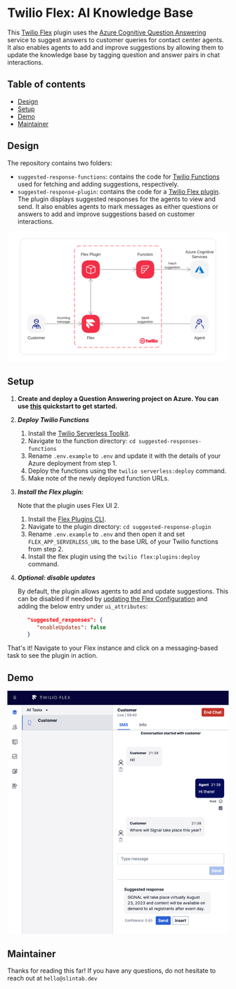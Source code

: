 # Twilio Flex: AI Knowledge Base

This [Twilio Flex](https://www.twilio.com/flex) plugin uses the [Azure Cognitive Question Answering](https://azure.microsoft.com/en-gb/services/cognitive-services/question-answering/) service to suggest answers to customer queries for contact center agents. It also enables agents to add and improve suggestions by allowing them to update the knowledge base by tagging question and answer pairs in chat interactions.


## Table of contents
* [Design](#design)
* [Setup](#setup)
* [Demo](#demo)
* [Maintainer](#maintainer)


## Design
The repository contains two folders:
- `suggested-response-functions`: contains the code for [Twilio Functions](https://www.twilio.com/docs/runtime/functions) used for fetching and adding suggestions, respectively. 
- `suggested-response-plugin`: contains the code for a [Twilio Flex plugin](https://www.twilio.com/docs/flex/developer/plugins). The plugin displays suggested responses for the agents to view and send. It also enables agents to mark messages as either questions or answers to add and improve suggestions based on customer interactions.

![Architecture](architecture.png?raw=true)


## Setup
1. **Create and deploy a Question Answering project on Azure. You can use [this](https://docs.microsoft.com/en-us/azure/cognitive-services/language-service/question-answering/quickstart/sdk?pivots=studio) quickstart to get started.**

2. ***Deploy Twilio Functions***
   1. Install the [Twilio Serverless Toolkit](https://www.twilio.com/docs/labs/serverless-toolkit).
   2. Navigate to the function directory: `cd suggested-responses-functions`
   3. Rename `.env.example` to `.env` and update it with the details of your Azure deployment from step 1. 
   3. Deploy the functions using the `twilio serverless:deploy` command.
   4. Make note of the newly deployed function URLs.

3. ***Install the Flex plugin:***

   Note that the plugin uses Flex UI 2.


   1. Install the [Flex Plugins CLI](https://www.twilio.com/docs/flex/developer/plugins/cli).
   2. Navigate to the plugin directory: `cd suggested-response-plugin`
   3. Rename `.env.example` to `.env` and then open it and set `FLEX_APP_SERVERLESS_URL` to the base URL of your Twilio functions from step 2. 
   4. Install the flex plugin using the `twilio flex:plugins:deploy` command. 

4. ***Optional: disable updates*** 
   
   By default, the plugin allows agents to add and update suggestions. This can be disabled if needed by [updating the Flex Configuration](https://www.twilio.com/docs/flex/developer/config/flex-configuration-rest-api#update-your-configuration) and adding the below entry under `ui_attributes`:
      
      ```json
         "suggested_responses": {
            "enableUpdates": false
         }
      ```
   


That's it! Navigate to your Flex instance and click on a messaging-based task to see the plugin in action.


## Demo
![Demo](demo.png?raw=true)


## Maintainer
Thanks for reading this far!
If you have any questions, do not hesitate to reach out at `hello@slintab.dev`